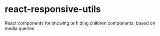 # react-responsive-utils
React components for showing or hiding children components, based on media queries
